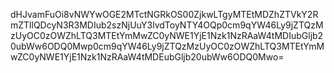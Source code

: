 dHJvamFuOi8vNWYwOGE2MTctNGRkOS00ZjkwLTgyMTEtMDZhZTVkY2RmZTllQDcyN3R3MDIub2szNjUuY3lvdToyNTY4OQp0cm9qYW46Ly9jZTQzMzUyOC0zOWZhLTQ3MTEtYmMwZC0yNWE1YjE1Nzk1NzRAaW4tMDIubGljb20ubWw6ODQ0Mwp0cm9qYW46Ly9jZTQzMzUyOC0zOWZhLTQ3MTEtYmMwZC0yNWE1YjE1Nzk1NzRAaW4tMDEubGljb20ubWw6ODQ0Mwo=